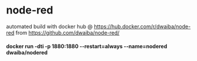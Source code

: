 # node-red
automated build with docker hub @ https://hub.docker.com/r/dwaiba/node-red from https://github.com/dwaiba/node-red/
#### docker run -dti -p 1880:1880 --restart=always --name=nodered dwaiba/nodered

